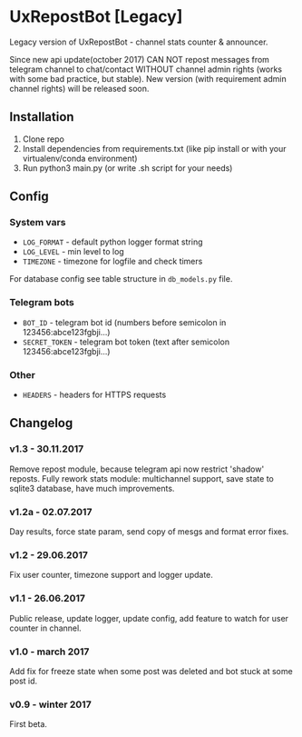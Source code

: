 # UxRepostBot [Legacy]
Legacy version of UxRepostBot - channel stats counter & announcer.

Since new api update(october 2017) CAN NOT repost messages from telegram channel to chat/contact WITHOUT channel admin rights (works with some bad practice, but stable). New version (with requirement admin channel rights) will be released soon.

## Installation
1. Clone repo
1. Install dependencies from requirements.txt (like pip install or with your virtualenv/conda environment)
1. Run python3 main.py (or write .sh script for your needs)

## Config
### System vars
- `LOG_FORMAT` - default python logger format string
- `LOG_LEVEL` - min level to log
- `TIMEZONE` - timezone for logfile and check timers

For database config see table structure in `db_models.py` file.

### Telegram bots
- `BOT_ID` - telegram bot id (numbers before semicolon in 123456:abce123fgbji...)
- `SECRET_TOKEN` - telegram bot token (text after semicolon 123456:abce123fgbji...)

### Other
- `HEADERS` - headers for HTTPS requests

## Changelog
### v1.3 - 30.11.2017
Remove repost module, because telegram api now restrict 'shadow' reposts.
Fully rework stats module: multichannel support, save state to sqlite3 database, have much improvements. 

### v1.2a - 02.07.2017
Day results, force state param, send copy of mesgs and format error fixes.

### v1.2 - 29.06.2017
Fix user counter, timezone support and logger update.

### v1.1 - 26.06.2017
Public release, update logger, update config, add feature to watch for user counter in channel. 

### v1.0 - march 2017
Add fix for freeze state when some post was deleted and bot stuck at some post id.

### v0.9 - winter 2017
First beta.
